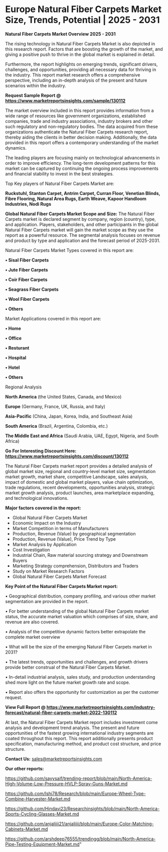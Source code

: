 # Europe Natural Fiber Carpets Market Size, Trends, Potential | 2025 - 2031

<Strong> Natural Fiber Carpets Market Overview 2025 - 2031</strong>

The rising technology in Natural Fiber Carpets Market is also depicted in this research report. Factors that are boosting the growth of the market, and giving a positive push to thrive in the global market is explained in detail.

Furthermore, the report highlights on emerging trends, significant drivers, challenges, and opportunities, providing all necessary data for thriving in the industry. This report market research offers a comprehensive perspective, including an in-depth analysis of the present and future scenarios within the industry.

<strong>Request Sample Report @ <a href=https://www.marketreportsinsights.com/sample/130112>https://www.marketreportsinsights.com/sample/130112</a></strong>

The market overview included in this report provides information from a wide range of resources like government organizations, established companies, trade and industry associations, industry brokers and other such regulatory and non-regulatory bodies. The data acquired from these organizations authenticate the Natural Fiber Carpets research report, thereby aiding the clients in better decision making. Additionally, the data provided in this report offers a contemporary understanding of the market dynamics.

The leading players are focusing mainly on technological advancements in order to improve efficiency. The long-term development patterns for this market can be captured by continuing the ongoing process improvements and financial stability to invest in the best strategies.

Top Key players of Natural Fiber Carpets Market are:

<strong>Ruckstuhl, Stanton Carpet, Antrim Carpet, Curran Floor, Venetian Blinds, Fibre Flooring, Natural Area Rugs, Earth Weave, Kapoor Handloom Industries, Nodi Rugs</strong>

<strong><b>Global Natural Fiber Carpets Market Scope and Size:</b></strong>
The Natural Fiber Carpets market is declared segment by company, region (country), type, and application. Players, stakeholders, and other participants in the global Natural Fiber Carpets market will gain the market scope as they use the report as a powerful resource. The segmental analysis focuses on revenue and product by type and application and the forecast period of 2025-2031.

Natural Fiber Carpets Market Types covered in this report are:

<strong>• Sisal Fiber Carpets

• Jute Fiber Carpets

• Coir Fiber Carpets

• Seagrass Fiber Carpets

• Wool Fiber Carpets

• Others</strong>

Market Applications covered in this report are:

<strong>• Home

• Office

• Resturant

• Hospital

• Hotel

• Others</strong> 

Regional Analysis

<strong>North America</strong> (the United States, Canada, and Mexico)

<strong>Europe</strong> (Germany, France, UK, Russia, and Italy)

<strong>Asia-Pacific</strong> (China, Japan, Korea, India, and Southeast Asia)

<strong>South America</strong> (Brazil, Argentina, Colombia, etc.)

<strong>The Middle East and Africa</strong> (Saudi Arabia, UAE, Egypt, Nigeria, and South Africa)

<strong>Go For Interesting Discount Here: <a href=https://www.marketreportsinsights.com/discount/130112>https://www.marketreportsinsights.com/discount/130112</a></strong>

The Natural Fiber Carpets market report provides a detailed analysis of global market size, regional and country-level market size, segmentation market growth, market share, competitive Landscape, sales analysis, impact of domestic and global market players, value chain optimization, trade regulations, recent developments, opportunities analysis, strategic market growth analysis, product launches, area marketplace expanding, and technological innovations.

<strong><b>Major factors covered in the report:</b></strong>
<ul>
  <li>Global Natural Fiber Carpets Market </li>
  <li>Economic Impact on the Industry</li>
  <li>Market Competition in terms of Manufacturers</li>
  <li>Production, Revenue (Value) by geographical segmentation</li>
  <li>Production, Revenue (Value), Price Trend by Type</li>
  <li>Market Analysis by Application</li>
  <li>Cost Investigation</li>
  <li>Industrial Chain, Raw material sourcing strategy and Downstream Buyers</li>
  <li>Marketing Strategy comprehension, Distributors and Traders</li>
  <li>Study on Market Research Factors</li>
  <li>Global Natural Fiber Carpets Market Forecast</li>
</ul>

<strong><b>Key Point of the Natural Fiber Carpets Market report:</b></strong>

• Geographical distribution, company profiling, and various other market segmentation are provided in the report.

• For better understanding of the global Natural Fiber Carpets market status, the accurate market valuation which comprises of size, share, and revenue are also covered.

• Analysis of the competitive dynamic factors better extrapolate the complete market overview

• What will be the size of the emerging Natural Fiber Carpets market in 2031?

• The latest trends, opportunities and challenges, and growth drivers provide better construal of the Natural Fiber Carpets Market.

• In-detail industrial analysis, sales study, and production understanding shed more light on the future market growth rate and scope.

• Report also offers the opportunity for customization as per the customer request.

<strong><b>View Full Report @ <a href=https://www.marketreportsinsights.com/industry-forecast/natural-fiber-carpets-market-2022-130112>https://www.marketreportsinsights.com/industry-forecast/natural-fiber-carpets-market-2022-130112</a></b></strong>


At last, the Natural Fiber Carpets Market report includes investment come analysis and development trend analysis. The present and future opportunities of the fastest growing international industry segments are coated throughout this report. This report additionally presents product specification, manufacturing method, and product cost structure, and price structure.

<strong>Contact Us:</strong>
sales@marketreportsinsights.com

<strong>Our other reports:</strong>

<a href=https://github.com/sayysaif/trending-report/blob/main/North-America-High-Volume-Low-Pressure-HVLP-Spray-Guns-Market.md>https://github.com/sayysaif/trending-report/blob/main/North-America-High-Volume-Low-Pressure-HVLP-Spray-Guns-Market.md</a>

<a href=https://github.com/Ishi78/Research/blob/main/Europe-Wheel-Type-Combine-Harvester-Market.md>https://github.com/Ishi78/Research/blob/main/Europe-Wheel-Type-Combine-Harvester-Market.md</a>

<a href=https://github.com/Hindavi23/Researchinsights/blob/main/North-America-Sports-Cycling-Glasses-Market.md>https://github.com/Hindavi23/Researchinsights/blob/main/North-America-Sports-Cycling-Glasses-Market.md</a>

<a href=https://github.com/anjaliiii21/anjaliiii/blob/main/Europe-Color-Matching-Cabinets-Market.md>https://github.com/anjaliiii21/anjaliiii/blob/main/Europe-Color-Matching-Cabinets-Market.md</a>

<a href=https://github.com/arshdeep76555/trendingg/blob/main/North-America-Pipe-Testing-Equipment-Market.md>https://github.com/arshdeep76555/trendingg/blob/main/North-America-Pipe-Testing-Equipment-Market.md</a>"
